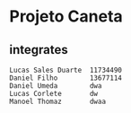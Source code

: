 # Projeto Caneta

## integrates
    Lucas Sales Duarte  11734490 
    Daniel Filho        13677114
    Daniel Umeda        dwa
    Lucas Corlete       dw
    Manoel Thomaz       dwaa